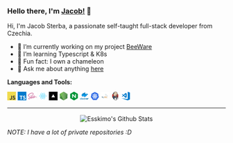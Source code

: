### Hello there, I'm [Jacob!][website] 👋

Hi, I'm Jacob Sterba, a passionate self-taught full-stack developer from Czechia.

- 🔭 I’m currently working on my project [BeeWare][beeware]
- 🌱 I’m learning Typescript & K8s
- 🦎 Fun fact: I own a chameleon
- 💬 Ask me about anything [here](https://github.com/Esskimo/Esskimo/issues)

**Languages and Tools:**

<code><img height="20" src="https://raw.githubusercontent.com/github/explore/master/topics/javascript/javascript.png"/></code>
<code><img height="20" src="https://raw.githubusercontent.com/github/explore/master/topics/typescript/typescript.png"/></code>
<code><img height="20" src="https://raw.githubusercontent.com/github/explore/master/topics/sass/sass.png"/></code>
<code><img height="20" src="https://raw.githubusercontent.com/github/explore/master/topics/react/react.png"/></code>
<code><img height="20" src="https://raw.githubusercontent.com/github/explore/master/topics/vercel/vercel.png"/></code>
<code><img height="20" src="https://raw.githubusercontent.com/github/explore/master/topics/nodejs/nodejs.png"/></code>
<code><img height="20" src="https://raw.githubusercontent.com/github/explore/master/topics/nginx/nginx.png"/></code>
<code><img height="20" src="https://raw.githubusercontent.com/github/explore/master/topics/docker/docker.png"/></code>
<code><img height="20" src="https://raw.githubusercontent.com/github/explore/master/topics/kubernetes/kubernetes.png"/></code>
<code><img height="20" src="https://raw.githubusercontent.com/github/explore/master/topics/mysql/mysql.png"/></code>
<code><img height="20" src="https://raw.githubusercontent.com/github/explore/master/topics/jenkins/jenkins.png"/></code>
<code><img height="20" src="https://raw.githubusercontent.com/github/explore/master/topics/visual-studio-code/visual-studio-code.png"/></code>

---

<div align="center">
<img align="center" alt="Esskimo's Github Stats" src="https://github-readme-stats.esskimo.vercel.app/api?username=Esskimo&show_icons=true&hide_border=true&count_private=true&hide=contribs,prs&theme=onedark" />
</div>

_NOTE: I have a lot of private repositories :D_

[website]: https://kubasterba.cz
[beeware]: https://beeware.email
